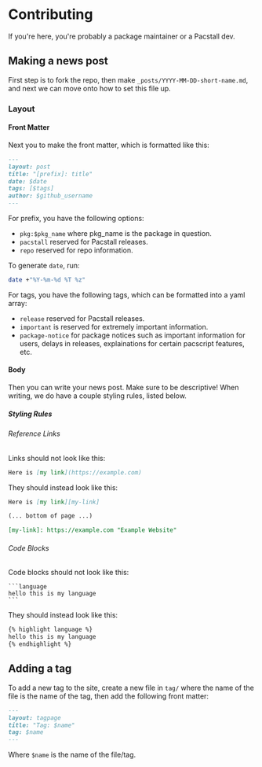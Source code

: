 # Contributing

If you're here, you're probably a package maintainer or a Pacstall dev.

## Making a news post
First step is to fork the repo, then make `_posts/YYYY-MM-DD-short-name.md`, and next we can move onto how to set this file up.

### Layout

#### Front Matter
Next you to make the front matter, which is formatted like this:

```md
---
layout: post
title: "[prefix]: title"
date: $date
tags: [$tags]
author: $github_username
---
```

For prefix, you have the following options:

- `pkg:$pkg_name` where pkg_name is the package in question.
- `pacstall` reserved for Pacstall releases.
- `repo` reserved for repo information.

To generate `date`, run:
```bash
date +"%Y-%m-%d %T %z"
```

For tags, you have the following tags, which can be formatted into a yaml array:

- `release` reserved for Pacstall releases.
- `important` is reserved for extremely important information.
- `package-notice` for package notices such as important information for users, delays in releases, explainations for certain pacscript features, etc.

#### Body
Then you can write your news post. Make sure to be descriptive! When writing, we do have a couple styling rules, listed below.

##### Styling Rules
###### Reference Links
Links should not look like this:
```md
Here is [my link](https://example.com)
```

They should instead look like this:
```md
Here is [my link][my-link]

(... bottom of page ...)

[my-link]: https://example.com "Example Website"
```

###### Code Blocks
Code blocks should not look like this:

    ```language
    hello this is my language
    ```

They should instead look like this:
```md
{% highlight language %}
hello this is my language
{% endhighlight %}
```

## Adding a tag
To add a new tag to the site, create a new file in `tag/` where the name of the file is the name of the tag, then add the following front matter:

```md
---
layout: tagpage
title: "Tag: $name"
tag: $name
---
```

Where `$name` is the name of the file/tag.
